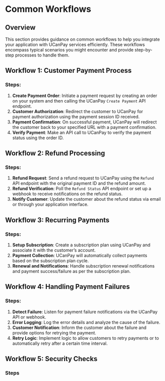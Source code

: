 # Common Workflows

## Overview

This section provides guidance on common workflows to help you integrate your application with UCanPay services efficiently. These workflows encompass typical scenarios you might encounter and provide step-by-step processes to handle them.

## Workflow 1: Customer Payment Process

### Steps:
1. **Create Payment Order**: Initiate a payment request by creating an order on your system and then calling the UCanPay `Create Payment` API endpoint.
2. **Customer Authorization**: Redirect the customer to UCanPay for payment authorization using the payment session ID received.
3. **Payment Confirmation**: On successful payment, UCanPay will redirect the customer back to your specified URL with a payment confirmation.
4. **Verify Payment**: Make an API call to UCanPay to verify the payment status using the order ID.

## Workflow 2: Refund Processing

### Steps:
1. **Refund Request**: Send a refund request to UCanPay using the `Refund` API endpoint with the original payment ID and the refund amount.
2. **Refund Verification**: Poll the `Refund Status` API endpoint or set up a webhook to receive notifications on the refund status.
3. **Notify Customer**: Update the customer about the refund status via email or through your application interface.

## Workflow 3: Recurring Payments

### Steps:
1. **Setup Subscription**: Create a subscription plan using UCanPay and associate it with the customer’s account.
2. **Payment Collection**: UCanPay will automatically collect payments based on the subscription plan cycle.
3. **Renewal and Notifications**: Handle subscription renewal notifications and payment success/failure as per the subscription plan.

## Workflow 4: Handling Payment Failures

### Steps:
1. **Detect Failure**: Listen for payment failure notifications via the UCanPay API or webhook.
2. **Error Logging**: Log the error details and analyze the cause of the failure.
3. **Customer Notification**: Inform the customer about the failure and provide options for retrying the payment.
4. **Retry Logic**: Implement logic to allow customers to retry payments or to automatically retry after a certain time interval.

## Workflow 5: Security Checks

### Steps
